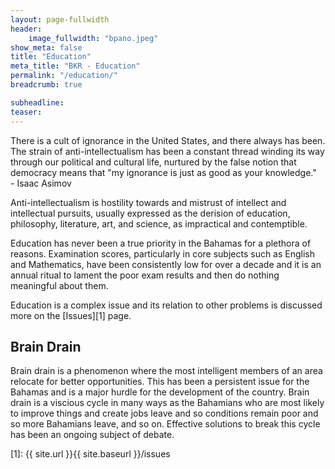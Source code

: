 ```yaml
---
layout: page-fullwidth
header:
    image_fullwidth: "bpano.jpeg"
show_meta: false
title: "Education"
meta_title: "BKR - Education"
permalink: "/education/"
breadcrumb: true

subheadline: 
teaser:
---
```

>
There is a cult of ignorance in the United States, and there always has been. The strain of anti-intellectualism has been a constant thread winding its way through our political and cultural life, nurtured by the false notion that democracy means that "my ignorance is just as good as your knowledge."
<br/>- Isaac Asimov

Anti-intellectualism is hostility towards and mistrust of intellect and intellectual pursuits, usually expressed as the derision of education, philosophy, literature, art, and science, as impractical and contemptible.

Education has never been a true priority in the Bahamas for a plethora of reasons. Examination scores, particularly in core subjects such as English and Mathematics, have been consistently low for over a decade and it is an annual ritual to lament the poor exam results and then do nothing meaningful about them.

Education is a complex issue and its relation to other problems is discussed more on the [Issues][1] page. 

## Brain Drain

Brain drain is a phenomenon where the most intelligent members of an area relocate for better opportunities. This has been a persistent issue for the Bahamas and is a major hurdle for the development of the country. Brain drain is a viscious cycle in many ways as the Bahamians who are most likely to improve things and create jobs leave and so conditions remain poor and so more Bahamians leave, and so on. Effective solutions to break this cycle has been an ongoing subject of debate.

[1]: {{ site.url }}{{ site.baseurl }}/issues